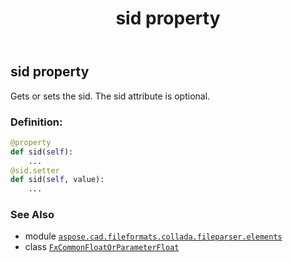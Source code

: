 ﻿---
title: sid property
second_title: Aspose.CAD for Python via .NET API References
description: 
type: docs
weight: 30
url: /python-net/aspose.cad.fileformats.collada.fileparser.elements/fxcommonfloatorparameterfloat/sid/
is_root: false
---

## sid property


Gets or sets the sid.
The sid attribute is optional.
### Definition:
```python
@property
def sid(self):
    ...
@sid.setter
def sid(self, value):
    ...
```

### See Also
* module [`aspose.cad.fileformats.collada.fileparser.elements`](../../)
* class [`FxCommonFloatOrParameterFloat`](/cad/python-net/aspose.cad.fileformats.collada.fileparser.elements/fxcommonfloatorparameterfloat)
